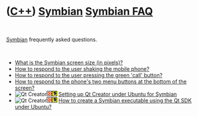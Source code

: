 
 

 

 

 

 

([C++](Cpp.md)) [Symbian](CppSymbian.md) [Symbian FAQ](CppSymbianFaq.md)
===========================================================================

 

[Symbian](CppSymbian.md) frequently asked questions.

 

-   [What is the Symbian screen size (in
    pixels)?](CppSymbianScreenSize.md)
-   [How to respond to the user shaking the mobile
    phone?](CppSymbianRespondToShake.md)
-   [How to respond to the user pressing the green 'call'
    button?](CppSymbianRespondToCallButton.md)
-   [How to respond to the phone's two menu buttons at the bottom of the
    screen?](CppSymbianRespondToPhoneMenuButton.md)
-   ![Qt
    Creator](PicQtCreator.png)![Ubuntu](PicUbuntu.png)![Symbian](PicSymbian.png)
    [Setting up Qt Creator under Ubuntu for
    Symbian](CppSettingUpQtCreatorUbuntuSymbian.md)
-   ![Qt
    Creator](PicQtCreator.png)![Ubuntu](PicUbuntu.png)![Symbian](PicSymbian.png)
    [How to create a Symbian executable using the Qt SDK under
    Ubuntu?](CppCreateSymbianExecutableQtSdkUbuntu.md)

 

 

 

 

 

 

